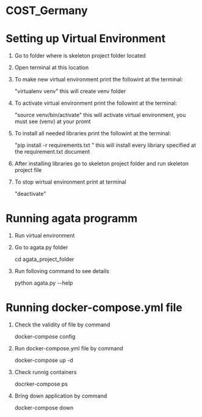 # COST_Germany

# Setting up Virtual Environment

1. Go to folder where is skeleton project folder located

2. Open terminal at this location

3. To make new virtual environment print the followint at the terminal:
	
	"virtualenv venv" this will create venv folder

4. To activate virtual environment print the followint at the terminal:

	"source venv/bin/activate" this will activate virtual environment, you must see (venv) at your promt 

5. To install all needed libraries print the followint at the terminal:

	"pip install -r requirements.txt " this will install every libriary specified at the requirement.txt document

6. After installing libraries go to skeleton project folder and run skeleton project file

7. To stop wirtual environment print at terminal 

	"deactivate"

# Running agata programm

1. Run virtual environment

2. Go to agata.py folder 

	cd agata_project_folder
	
3. Run folloving command to see details

	python agata.py --help

# Running docker-compose.yml file

1. Check the validity of file by command

    docker-compose config

2. Run docker-compose.yml file by command

   docker-compose up -d

3. Check runnig containers

   docrker-compose ps

4. Bring down application by command

   docker-compose down
